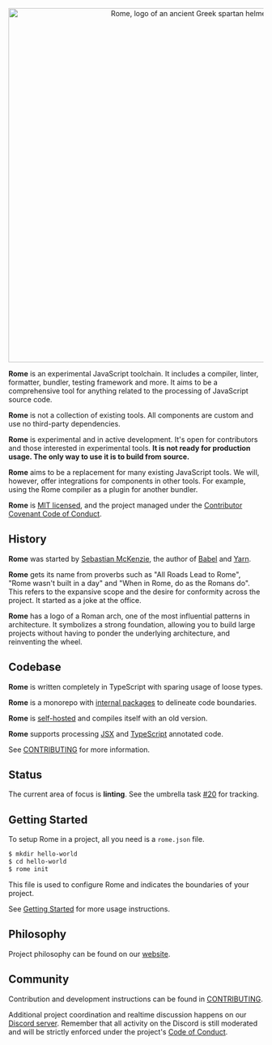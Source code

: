 <p align="center">
  <img alt="Rome, logo of an ancient Greek spartan helmet" src="https://github.com/romejs/logo/raw/main/PNG/logo_transparent.png" width="700">
</p>

**Rome** is an experimental JavaScript toolchain. It includes a compiler, linter, formatter, bundler, testing framework and more. It aims to be a comprehensive tool for anything related to the processing of JavaScript source code.

**Rome** is not a collection of existing tools. All components are custom and use no third-party dependencies.

**Rome** is experimental and in active development. It's open for contributors and those interested in experimental tools. **It is not ready for production usage. The only way to use it is to build from source.**

**Rome** aims to be a replacement for many existing JavaScript tools. We will, however, offer integrations for components in other tools. For example, using the Rome compiler as a plugin for another bundler.

**Rome** is [MIT licensed](LICENSE), and the project managed under the [Contributor Covenant Code of Conduct](./CODE_OF_CONDUCT.md).

## History

**Rome** was started by [Sebastian McKenzie](https://twitter.com/sebmck), the author of [Babel](https://babeljs.io) and [Yarn](https://yarnpkg.com).

**Rome** gets its name from proverbs such as "All Roads Lead to Rome", "Rome wasn't built in a day" and "When in Rome, do as the Romans do". This refers to the expansive scope and the desire for conformity across the project. It started as a joke at the office.

**Rome** has a logo of a Roman arch, one of the most influential patterns in architecture. It symbolizes a strong foundation, allowing you to build large projects without having to ponder the underlying architecture, and reinventing the wheel.

## Codebase

**Rome** is written completely in TypeScript with sparing usage of loose types.

**Rome** is a monorepo with [internal packages](packages/@romejs) to delineate code boundaries.

**Rome** is [self-hosted](<https://en.wikipedia.org/wiki/Self-hosting_(compilers)>) and compiles itself with an old version.

**Rome** supports processing [JSX](https://reactjs.org/docs/introducing-jsx.html) and [TypeScript](https://www.typescriptlang.org/) annotated code.

See [CONTRIBUTING](./CONTRIBUTING.md) for more information.

## Status

The current area of focus is **linting**. See the umbrella task [#20](https://github.com/romejs/rome/issues/20) for tracking.

## Getting Started

To setup Rome in a project, all you need is a `rome.json` file.

```bash
$ mkdir hello-world
$ cd hello-world
$ rome init
```

This file is used to configure Rome and indicates the boundaries of your project.

See [Getting Started](https://romejs.dev/docs/introduction/getting-started/) for more usage instructions.

## Philosophy

Project philosophy can be found on our [website](https://preview.romejs.dev/contributing/philosophy).

## Community

Contribution and development instructions can be found in [CONTRIBUTING](./CONTRIBUTING.md).

Additional project coordination and realtime discussion happens on our [Discord server](https://discord.gg/9WxHa5d). Remember that all activity on the Discord is still moderated and will be strictly enforced under the project's [Code of Conduct](./CODE_OF_CONDUCT.md).
